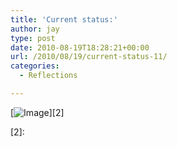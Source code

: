 ```yaml
---
title: 'Current status:'
author: jay
type: post
date: 2010-08-19T18:28:21+00:00
url: /2010/08/19/current-status-11/
categories:
  - Reflections

---
```

[![Image][1]][2]

[2]:

 [1]: http://sysadminrambles.files.wordpress.com/2010/08/image-scaled100032.jpg?w=224